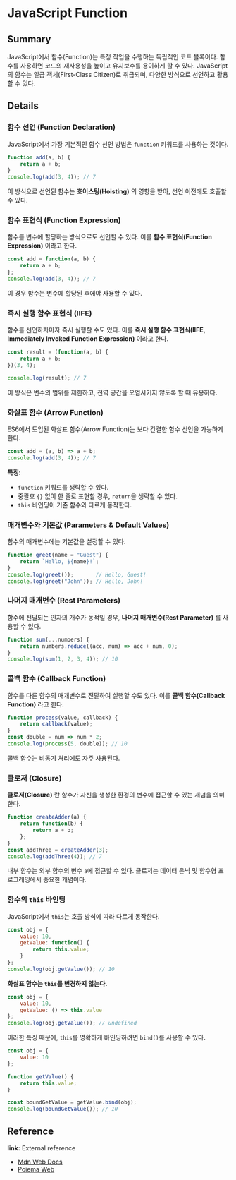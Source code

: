# JavaScript Function  

## Summary  
JavaScript에서 함수(Function)는 특정 작업을 수행하는 독립적인 코드 블록이다. 함수를 사용하면 코드의 재사용성을 높이고 유지보수를 용이하게 할 수 있다. JavaScript의 함수는 일급 객체(First-Class Citizen)로 취급되며, 다양한 방식으로 선언하고 활용할 수 있다.  

## Details  

### 함수 선언 (Function Declaration)  
JavaScript에서 가장 기본적인 함수 선언 방법은 `function` 키워드를 사용하는 것이다.  

```javascript
function add(a, b) {
    return a + b;
}
console.log(add(3, 4)); // 7
```

이 방식으로 선언된 함수는 **호이스팅(Hoisting)** 의 영향을 받아, 선언 이전에도 호출할 수 있다.  

### 함수 표현식 (Function Expression)  
함수를 변수에 할당하는 방식으로도 선언할 수 있다. 이를 **함수 표현식(Function Expression)** 이라고 한다.  

```javascript
const add = function(a, b) {
    return a + b;
};
console.log(add(3, 4)); // 7
```

이 경우 함수는 변수에 할당된 후에야 사용할 수 있다.  

### 즉시 실행 함수 표현식 (IIFE)  
함수를 선언하자마자 즉시 실행할 수도 있다. 이를 **즉시 실행 함수 표현식(IIFE, Immediately Invoked Function Expression)** 이라고 한다.  

```javascript
const result = (function(a, b) {
    return a + b;
})(3, 4);

console.log(result); // 7
```

이 방식은 변수의 범위를 제한하고, 전역 공간을 오염시키지 않도록 할 때 유용하다.  

### 화살표 함수 (Arrow Function)  
ES6에서 도입된 화살표 함수(Arrow Function)는 보다 간결한 함수 선언을 가능하게 한다.  

```javascript
const add = (a, b) => a + b;
console.log(add(3, 4)); // 7
```

**특징:**  
- `function` 키워드를 생략할 수 있다.  
- 중괄호 `{}` 없이 한 줄로 표현할 경우, `return`을 생략할 수 있다.  
- `this` 바인딩이 기존 함수와 다르게 동작한다.  

### 매개변수와 기본값 (Parameters & Default Values)  
함수의 매개변수에는 기본값을 설정할 수 있다.  

```javascript
function greet(name = "Guest") {
    return `Hello, ${name}!`;
}
console.log(greet());       // Hello, Guest!
console.log(greet("John")); // Hello, John!
```

### 나머지 매개변수 (Rest Parameters)  
함수에 전달되는 인자의 개수가 동적일 경우, **나머지 매개변수(Rest Parameter)** 를 사용할 수 있다.  

```javascript
function sum(...numbers) {
    return numbers.reduce((acc, num) => acc + num, 0);
}
console.log(sum(1, 2, 3, 4)); // 10
```

### 콜백 함수 (Callback Function)  
함수를 다른 함수의 매개변수로 전달하여 실행할 수도 있다. 이를 **콜백 함수(Callback Function)** 라고 한다.  

```javascript
function process(value, callback) {
    return callback(value);
}
const double = num => num * 2;
console.log(process(5, double)); // 10
```

콜백 함수는 비동기 처리에도 자주 사용된다.  

### 클로저 (Closure)  
**클로저(Closure)** 란 함수가 자신을 생성한 환경의 변수에 접근할 수 있는 개념을 의미한다.  

```javascript
function createAdder(a) {
    return function(b) {
        return a + b;
    };
}
const addThree = createAdder(3);
console.log(addThree(4)); // 7
```

내부 함수는 외부 함수의 변수 `a`에 접근할 수 있다. 클로저는 데이터 은닉 및 함수형 프로그래밍에서 중요한 개념이다.  

### 함수의 `this` 바인딩  
JavaScript에서 `this`는 호출 방식에 따라 다르게 동작한다.  

```javascript
const obj = {
    value: 10,
    getValue: function() {
        return this.value;
    }
};
console.log(obj.getValue()); // 10
```

**화살표 함수는 `this`를 변경하지 않는다.**  

```javascript
const obj = {
    value: 10,
    getValue: () => this.value
};
console.log(obj.getValue()); // undefined
```

이러한 특징 때문에, `this`를 명확하게 바인딩하려면 `bind()`를 사용할 수 있다.  

```javascript
const obj = {
    value: 10
};

function getValue() {
    return this.value;
}

const boundGetValue = getValue.bind(obj);
console.log(boundGetValue()); // 10
```

## Reference  

**link:** External reference  
- [Mdn Web Docs](https://developer.mozilla.org/ko/docs/Web/JavaScript/Reference/Functions) 
- [Poiema Web](https://poiemaweb.com/js-function)